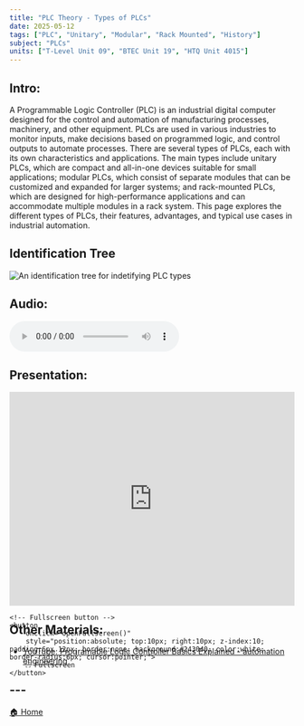 ```yaml
---
title: "PLC Theory - Types of PLCs"
date: 2025-05-12
tags: ["PLC", "Unitary", "Modular", "Rack Mounted", "History"]
subject: "PLCs"
units: ["T-Level Unit 09", "BTEC Unit 19", "HTQ Unit 4015"]
---
```


## Intro:

A Programmable Logic Controller (PLC) is an industrial digital computer designed for the control and automation of manufacturing processes, machinery, and other equipment. PLCs are used in various industries to monitor inputs, make decisions based on programmed logic, and control outputs to automate processes. There are several types of PLCs, each with its own characteristics and applications. The main types include unitary PLCs, which are compact and all-in-one devices suitable for small applications; modular PLCs, which consist of separate modules that can be customized and expanded for larger systems; and rack-mounted PLCs, which are designed for high-performance applications and can accommodate multiple modules in a rack system. This page explores the different types of PLCs, their features, advantages, and typical use cases in industrial automation.

## Identification Tree

<img src="https://EngineeringShare.github.io/engineering-hub/images/PLCTypeTree.png" alt="An identification tree for indetifying PLC types" />

## Audio:

<audio controls>
    <source src="https://EngineeringShare.github.io/engineering-hub/audio/PLC Theory - Types of PLCs.mp3" type="audio/mpeg">
    Your browser does not support the audio element.
</audio>

## Presentation:

<div id="pdf-container" style="position: relative; width: 100%; height: 0; padding-top: 75%;">
    <iframe 
        id="pdf-frame"
        src="https://EngineeringShare.github.io/engineering-hub/presentations/PLC Theory - Types of PLCs.pdf"
        style="position: absolute; top: 0; left: 0; width: 100%; height: 100%; border: none;" 
        allowfullscreen
        webkitallowfullscreen
        mozallowfullscreen>
    </iframe>

    <!-- Fullscreen button -->
    <button 
        onclick="openFullscreen()" 
        style="position:absolute; top:10px; right:10px; z-index:10; padding:6px 12px; border:none; background:#243040; color:white; border-radius:6px; cursor:pointer;">
        ⛶ Fullscreen
    </button>
</div>

<script>
    function openFullscreen() {
        const elem = document.getElementById("pdf-frame");
        if (elem.requestFullscreen) {
            elem.requestFullscreen();
        } else if (elem.webkitRequestFullscreen) { // Safari
            elem.webkitRequestFullscreen();
        } else if (elem.msRequestFullscreen) { // IE11
            elem.msRequestFullscreen();
        }
    }
</script>

## Other Materials:
* [YouTube: Programable Logic Controller Basics Explained - automation engineering](https://youtu.be/uOtdWHMKhnw)

## ---

<a href="https://engineeringshare.github.io/engineering-hub">🏠 Home</a>
